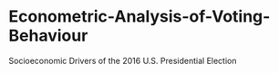 # Econometric-Analysis-of-Voting-Behaviour
Socioeconomic Drivers of the 2016 U.S. Presidential Election
